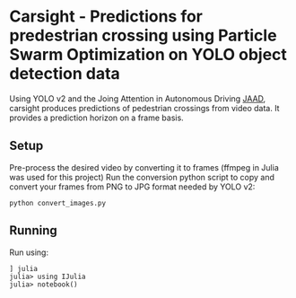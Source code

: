 # Carsight - Predictions for predestrian crossing using Particle Swarm Optimization on YOLO object detection data

Using YOLO v2 and the Joing Attention in Autonomous Driving [JAAD](http://data.nvision2.eecs.yorku.ca/JAAD_dataset/), carsight produces predictions of pedestrian crossings from video data. It provides a prediction horizon on a frame basis.
 

## Setup

Pre-process the desired video by converting it to frames (ffmpeg in Julia was used for this project)
Run the conversion python script to copy and convert your frames from PNG to JPG format needed by YOLO v2:
```
python convert_images.py
```

## Running
Run using:
```
] julia
julia> using IJulia
julia> notebook()
```
